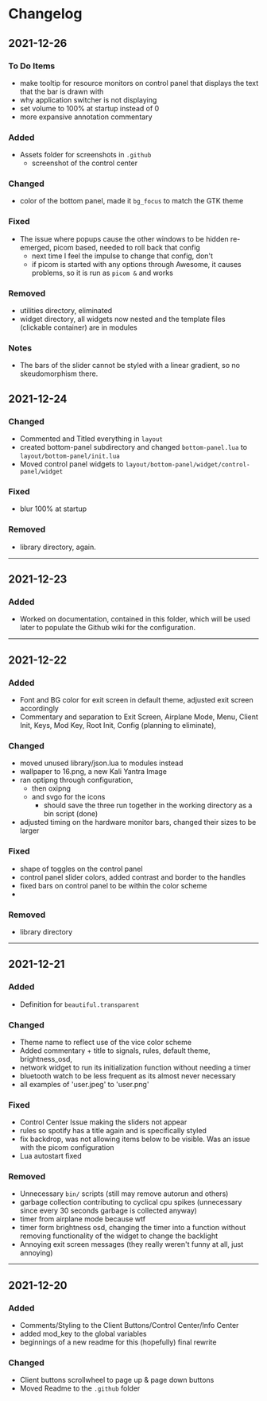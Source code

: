# Changelog

## 2021-12-26

### To Do Items 
- make tooltip for resource monitors on control panel that displays the text that the bar is drawn with 
- why application switcher is not displaying 
- set volume to 100% at startup instead of 0
- more expansive annotation commentary

### Added
- Assets folder for screenshots in `.github`
  - screenshot of the control center  


### Changed
- color of the bottom panel, made it `bg_focus` to match the GTK theme

### Fixed
- The issue where popups cause the other windows to be hidden re-emerged, picom based, needed to roll back that config
  - next time I feel the impulse to change that config, don't  
  - if picom is started with any options through Awesome, it causes problems, so it is run as `picom &` and works 
  


### Removed
- utilities directory, eliminated
- widget directory, all widgets now nested and the template files (clickable container) are in modules

### Notes
- The bars of the slider cannot be styled with a linear gradient, so no skeudomorphism there. 
 

## 2021-12-24

### Changed 
- Commented and Titled everything in `layout` 
- created bottom-panel subdirectory and changed `bottom-panel.lua` to `layout/bottom-panel/init.lua` 
- Moved control panel widgets to `layout/bottom-panel/widget/control-panel/widget`

### Fixed
- blur 100% at startup


### Removed 
- library directory, again. 

----
## 2021-12-23

### Added 
- Worked on documentation, contained in this folder, which will be used later to populate the Github wiki for the configuration. 

----
## 2021-12-22


### Added 
- Font and BG color for exit screen in default theme, adjusted exit screen accordingly
- Commentary and separation to Exit Screen, Airplane Mode, Menu, Client Init, Keys, Mod Key, Root Init, Config (planning to eliminate), 

### Changed 
- moved unused library/json.lua to modules instead
- wallpaper to 16.png, a new Kali Yantra Image
- ran optipng through configuration, 
  - then oxipng
  - and svgo for the icons
    - should save the three run together in the working directory as a bin script (done)
- adjusted timing on the hardware monitor bars, changed their sizes to be larger

### Fixed 
- shape of toggles on the control panel
- control panel slider colors, added contrast and border to the handles
- fixed bars on control panel to be within the color scheme 
- 

### Removed 
- library directory

----
## 2021-12-21

### Added 
- Definition for `beautiful.transparent`

### Changed 
- Theme name to reflect use of the vice color scheme 
- Added commentary + title to signals, rules, default theme, brightness_osd, 
- network widget to run its initialization function without needing a timer 
- bluetooth watch to be less frequent as its almost never necessary
- all examples of 'user.jpeg' to 'user.png'

### Fixed 
- Control Center Issue making the sliders not appear
- rules so spotify has a title again and is specifically styled
- fix backdrop, was not allowing items below to be visible. Was an issue with the picom configuration
- Lua autostart fixed

### Removed
- Unnecessary `bin/` scripts (still may remove autorun and others)
- garbage collection contributing to cyclical cpu spikes (unnecessary since every 30 seconds garbage is collected anyway)
- timer from airplane mode because wtf
- timer form brightness osd, changing the timer into a function without removing functionality of the widget to change the backlight
- Annoying exit screen messages (they really weren't funny at all, just annoying)

----
##  2021-12-20

### Added

- Comments/Styling to the Client Buttons/Control Center/Info Center
- added mod_key to the global variables 
- beginnings of a new readme for this (hopefully) final rewrite
### Changed

- Client buttons scrollwheel to page up & page down buttons
- Moved Readme to the `.github` folder
